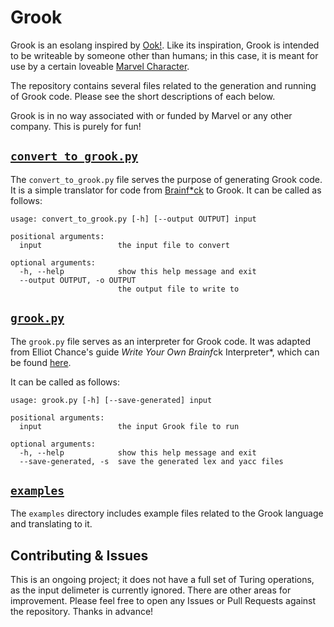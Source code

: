 # Grook

Grook is an esolang inspired by [Ook!](https://esolangs.org/wiki/Ook!). Like its inspiration, Grook
is intended to be writeable by someone other than humans; in this case, it is meant for use by a
certain loveable [Marvel Character](https://www.marvel.com/characters/groot).

The repository contains several files related to the generation and running of Grook code. Please
see the short descriptions of each below.

Grook is in no way associated with or funded by Marvel or any other company. This is purely for fun!

## [`convert_to_grook.py`](convert_to_grook.py)

The `convert_to_grook.py` file serves the purpose of generating Grook code. It is a simple
translator for code from [Brainf*ck](https://en.wikipedia.org/wiki/Brainfuck) to Grook. It can be
called as follows:

```text
usage: convert_to_grook.py [-h] [--output OUTPUT] input

positional arguments:
  input                 the input file to convert

optional arguments:
  -h, --help            show this help message and exit
  --output OUTPUT, -o OUTPUT
                        the output file to write to
```

## [`grook.py`](grook.py)

The `grook.py` file serves as an interpreter for Grook code. It was adapted from Elliot Chance's
guide *Write Your Own Brainf*ck Interpreter*, which can be found
[here](https://levelup.gitconnected.com/write-your-own-brainfuck-interpreter-98e828c72854).

It can be called as follows:

```text
usage: grook.py [-h] [--save-generated] input

positional arguments:
  input                 the input Grook file to run

optional arguments:
  -h, --help            show this help message and exit
  --save-generated, -s  save the generated lex and yacc files
```

## [`examples`](examples/README.md)

The `examples` directory includes example files related to the Grook language and translating to it.

## Contributing & Issues

This is an ongoing project; it does not have a full set of Turing operations, as the input delimeter
is currently ignored. There are other areas for improvement. Please feel free to open any Issues or
Pull Requests against the repository. Thanks in advance!
